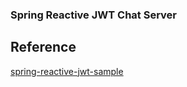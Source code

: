 ### Spring Reactive JWT Chat Server

## Reference
[spring-reactive-jwt-sample](.https://github.com/hantsy/spring-reactive-jwt-sample)